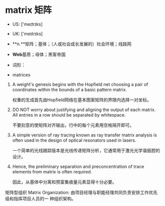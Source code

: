 # matrix 矩阵

- US: ['meɪtrɪks] 
- UK: ['meɪtrɪks] 

- **n.**矩阵；基体；（人或社会成长发展的）社会环境；线路网
- **Web**基质；母体；黑客帝国

- 词形：

- matrices

1. A weight's genesis begins with the Hopfield net choosing a pair of coordinates within the bounds of a basic pattern matrix. 

   权重的生成首先由Hopfield网络在基本图案矩阵的界限内选择一对坐标。

    

2. DO NOT worry about justifying and aligning the output of each matrix. All entries in a row should be separated by whitespace. 

   不要刻意的使矩阵对齐输出，行中的每个元素用空格隔开即可。

    

3. A simple version of ray tracing known as ray transfer matrix analysis is often used in the design of optical resonators used in lasers. 

   一个简单的光线跟踪版本是光线传递矩阵分析，它通常用于激光光学谐振腔的设计。

    

4. Hence, the preliminary separation and preconcentration of trace elements from matrix is often required. 

   因此，从基体中分离和预富集痕量元素显得十分必要。

    

矩阵型组织 Matrix Organization: 由项目经理与职能经理共同负责安排工作优先级和指挥项目人员的一
种组织架构。